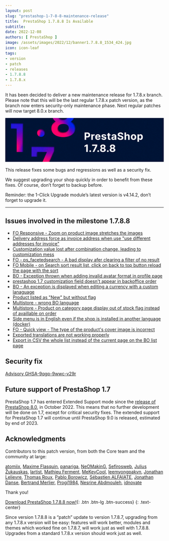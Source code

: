 ```yaml
---
layout: post
slug: "prestashop-1-7-8-8-maintenance-release"
title:  PrestaShop 1.7.8.8 Is Available
subtitle: 
date: 2022-12-08
authors: [ PrestaShop ]
image: /assets/images/2022/12/banner1.7.8.8_1534_424.jpg
icon: icon-leaf
tags:
- version
- patch
- releases
- 1.7.8.8
- 1.7.8.x
---
```


It has been decided to deliver a new maintenance release for 1.7.8.x branch. Please note that this will be the last regular 1.7.8.x patch version, as the branch now enters security-only maintenance phase. Next regular patches will now target 8.0.x branch.

![1.7.8.8 is available!](/assets/images/2022/12/banner1.7.8.8_1534_424.jpg)

This release fixes some bugs and regressions as well as a security fix.

We suggest upgrading your shop quickly in order to benefit from these fixes. Of course, don’t forget to backup before.

Reminder: the 1-Click Upgrade module’s latest version is v4.14.2, don’t forget to upgrade it.

---

## Issues involved in the milestone 1.7.8.8

- [FO Responsive - Zoom on product image stretches the images](https://github.com/PrestaShop/PrestaShop/issues/29865)
- [Delivery address force as invoice address when use "use different addresses for invoice"](https://github.com/PrestaShop/PrestaShop/issues/29289)
- [Customization value lost after combination change, leading to customization mess](https://github.com/PrestaShop/PrestaShop/issues/29185)
- [FO - ps_facetedsearch - A bad display afer clearing a filter of no result](https://github.com/PrestaShop/PrestaShop/issues/28966)
- [FO Mobile - on Search sort result list, click on back to top button reload the page with the sort](https://github.com/PrestaShop/PrestaShop/issues/28932)
- [BO - Exception thrown when adding invalid avatar format in profile page](https://github.com/PrestaShop/PrestaShop/issues/28484)
- [prestashop 1.7 customization field doesn't appear in backoffice order](https://github.com/PrestaShop/PrestaShop/issues/28041)
- [BO - An exception is displayed when editing a currency with a custom lanaguage](https://github.com/PrestaShop/PrestaShop/issues/27921)
- [Product listed as "New" but without flag](https://github.com/PrestaShop/PrestaShop/issues/27737)
- [Multistore - wrong BO language](https://github.com/PrestaShop/PrestaShop/issues/27617)
- [Multistore - Product on category page display out of stock flag instead of availlable on order](https://github.com/PrestaShop/PrestaShop/issues/27604)
- [Side menu is in English even if the shop is installed in another language (docker)](https://github.com/PrestaShop/PrestaShop/issues/27029)
- [FO -  Quick view - The type of the product's cover image is incorrect](https://github.com/PrestaShop/PrestaShop/issues/26557)
- [Exported translations are not working properly](https://github.com/PrestaShop/PrestaShop/issues/26549)
- [Export in CSV the whole list instead of the current page on the BO list page](https://github.com/PrestaShop/PrestaShop/issues/19527)

## Security fix

[Advisory GHSA-9qgp-9wwc-v29r](https://github.com/PrestaShop/PrestaShop/security/advisories/GHSA-9qgp-9wwc-v29r)

## Future support of PrestaShop 1.7

PrestaShop 1.7 has entered Extended Support mode since the [release of PrestaShop 8.0](https://github.com/PrestaShop/PrestaShop/releases/tag/8.0.0), in October 2022. This means that no further development will be done on 1.7, except for critical security fixes.
The extended support for PrestaShop 1.7 will continue until PrestaShop 9.0 is released, estimated by end of 2023.

## Acknowledgments

Contributors to this patch version, from both the Core team and the community at large:

[atomiix](https://github.com/atomiix), [Maxime Flasquin](https://github.com/mflasquin), [panariga](https://github.com/panariga), [NeOMakinG](https://github.com/NeOMakinG), [Sefirosweb](https://github.com/sefirosweb), [Julius Žukauskas](https://github.com/zuk3975), [lartist](https://github.com/lartist), [Mathieu Ferment](https://github.com/matks), [MeKeyCool](https://github.com/MeKeyCool), [leemyongpakvn](https://github.com/leemyongpakvn), [Jonathan Lelievre](https://github.com/jolelievre), [Thomas Roux](https://github.com/okom3pom), [Pablo Borowicz](https://github.com/eternoendless), [Sébastien ALFAIATE](https://github.com/Seb33300), [Jonathan Danse](https://github.com/PrestaEdit), [Bertrand Merlier](https://github.com/Rizzen59), [Progi1984](https://github.com/Progi1984), [Nesrine Abdmouleh](https://github.com/nesrineabdmouleh), [idnovate](https://github.com/idnovate)

Thank you!

[Download PrestaShop 1.7.8.8 now!](https://github.com/PrestaShop/PrestaShop/releases/tag/1.7.8.8){: .btn .btn-lg .btn-success}
{: .text-center}

Since version 1.7.8.8 is a “patch” update to version 1.7.8.7, upgrading from any 1.7.8.x version will be easy: features will work better, modules and themes which worked fine on 1.7.8.7, will work just as well with 1.7.8.8. Upgrades from a standard 1.7.8.x version should work just as well.
